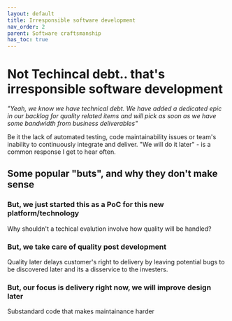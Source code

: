 ```yaml
---
layout: default
title: Irresponsible software development
nav_order: 2
parent: Software craftsmanship
has_toc: true
---
```


# Not Techincal debt.. that's irresponsible software development


*"Yeah, we know we have technical debt. We have added a dedicated epic in our backlog for quality related items and will pick as soon as we have some bandwidth from business deliverables"* 

Be it the lack of automated testing, code maintainability issues or team's inability to continuously integrate and deliver. "We will do it later" -  is a common response I get to hear often.



## Some popular "buts", and why they don't make sense
 
### But, we just started this as a PoC for this new platform/technology

Why shouldn't a techical evalution involve how quality will be handled?
  
### But, we take care of quality post development

Quality later delays customer's right to delivery by leaving potential bugs to be discovered later and its a disservice to the investers.
### But, our focus is delivery right now, we will improve design later

Substandard code that makes maintainance harder











